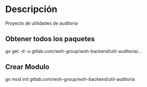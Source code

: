 # Descripción

Proyecto de utilidades de auditoria

## Obtener todos los paquetes

go get -d -u gitlab.com/woh-group/woh-backend/util-auditoria/...

## Crear Modulo

go mod init gitlab.com/woh-group/woh-backend/util-auditoria
